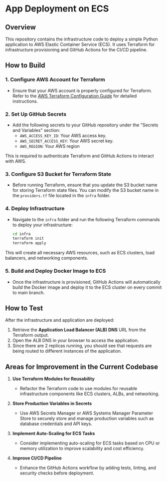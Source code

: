 # App Deployment on ECS

## Overview
This repository contains the infrastructure code to deploy a simple Python application to AWS Elastic Container Service (ECS). It uses Terraform for infrastructure provisioning and GitHub Actions for the CI/CD pipeline.

## How to Build

### 1. **Configure AWS Account for Terraform**
   - Ensure that your AWS account is properly configured for Terraform. Refer to the [AWS Terraform Configuration Guide](https://registry.terraform.io/providers/hashicorp/aws/latest/docs) for detailed instructions.

### 2. **Set Up GitHub Secrets**
   - Add the following secrets to your GitHub repository under the "Secrets and Variables" section:
     - `AWS_ACCESS_KEY_ID`: Your AWS access key.
     - `AWS_SECRET_ACCESS_KEY`: Your AWS secret key.
     - `AWS_REGION`: Your AWS region

   This is required to authenticate Terraform and GitHub Actions to interact with AWS.

### 3. **Configure S3 Bucket for Terraform State**
   - Before running Terraform, ensure that you update the S3 bucket name for storing Terraform state files. You can modify the S3 bucket name in the `providers.tf` file located in the `infra` folder.

### 4. **Deploy Infrastructure**
   - Navigate to the `infra` folder and run the following Terraform commands to deploy your infrastructure:
   
     ```bash
     cd infra
     terraform init
     terraform apply
     ```

   This will create all necessary AWS resources, such as ECS clusters, load balancers, and networking components.

### 5. **Build and Deploy Docker Image to ECS**
   - Once the infrastructure is provisioned, GitHub Actions will automatically build the Docker image and deploy it to the ECS cluster on every commit to main branch.
   
## How to Test

After the infrastructure and application are deployed:

1. Retrieve the **Application Load Balancer (ALB) DNS** URL from the Terraform output.
2. Open the ALB DNS in your browser to access the application.
3. Since there are 2 replicas running, you should see that requests are being routed to different instances of the application.

## Areas for Improvement in the Current Codebase

1. **Use Terraform Modules for Reusability**
   - Refactor the Terraform code to use modules for reusable infrastructure components like ECS clusters, ALBs, and networking.

2. **Store Production Variables in Secrets**
   - Use AWS Secrets Manager or AWS Systems Manager Parameter Store to securely store and manage production variables such as database credentials and API keys.

3. **Implement Auto-Scaling for ECS Tasks**
   - Consider implementing auto-scaling for ECS tasks based on CPU or memory utilization to improve scalability and cost efficiency.

5. **Improve CI/CD Pipeline**
   - Enhance the GitHub Actions workflow by adding tests, linting, and security checks before deployment.
